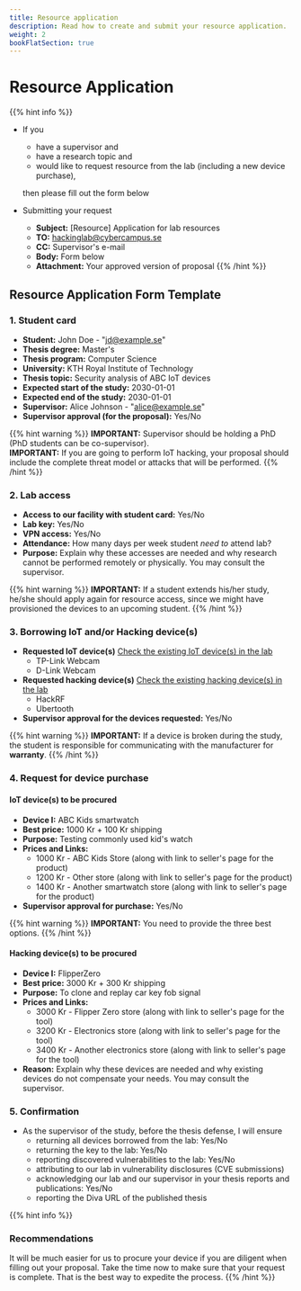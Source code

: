 ```yaml
---
title: Resource application
description: Read how to create and submit your resource application.
weight: 2
bookFlatSection: true
---
```


# Resource Application

{{% hint info %}}
- If you 
  
  - have a supervisor and
  - have a research topic and
  - would like to request resource from the lab (including a new device purchase), 
  
  then please fill out the form below

- Submitting your request
  - **Subject:** [Resource] Application for lab resources
  - **TO:** hackinglab@cybercampus.se
  - **CC:** Supervisor's e-mail
  - **Body:** Form below
  - **Attachment:** Your approved version of proposal 
{{% /hint %}}

## Resource Application Form Template

### 1. Student card

- **Student:** John Doe - "jd@example.se"
- **Thesis degree:** Master's
- **Thesis program:** Computer Science
- **University:** KTH Royal Institute of Technology
- **Thesis topic:** Security analysis of ABC IoT devices
- **Expected start of the study:** 2030-01-01
- **Expected end of the study:** 2030-01-01
- **Supervisor:** Alice Johnson - "alice@example.se"
- **Supervisor approval (for the proposal):** Yes/No

{{% hint warning %}}
**IMPORTANT:** Supervisor should be holding a PhD (PhD students can be co-supervisor).  
**IMPORTANT:** If you are going to perform IoT hacking, your proposal should include the complete threat model or attacks that will be performed.
{{% /hint %}}

### 2. Lab access

- **Access to our facility with student card:** Yes/No
- **Lab key:** Yes/No
- **VPN access:** Yes/No
- **Attendance:** How many days per week student *need to* attend lab?
- **Purpose:** Explain why these accesses are needed and why research cannot be performed remotely or physically. You may consult the supervisor.

{{% hint warning %}}
**IMPORTANT:** If a student extends his/her study, he/she should apply again for resource access, since we might have provisioned the devices to an upcoming student.
{{% /hint %}}

### 3. Borrowing IoT and/or Hacking device(s)

- **Requested IoT device(s)** [Check the existing IoT device(s) in the lab](/docs/resources/#iot-devices)
  - TP-Link Webcam
  - D-Link Webcam
- **Requested hacking device(s)** [Check the existing hacking device(s) in the lab](/docs/resources/#hacking-tools)
  - HackRF
  - Ubertooth
- **Supervisor approval for the devices requested:** Yes/No

{{% hint warning %}}
**IMPORTANT:** If a device is broken during the study, the student is responsible for communicating with the manufacturer for **warranty**.
{{% /hint %}}

### 4. Request for device purchase

#### IoT device(s) to be procured

- **Device I:** ABC Kids smartwatch
- **Best price:** 1000 Kr + 100 Kr shipping
- **Purpose:** Testing commonly used kid's watch
- **Prices and Links:**
  - 1000 Kr - ABC Kids Store (along with link to seller's page for the product)
  - 1200 Kr - Other store (along with link to seller's page for the product)
  - 1400 Kr - Another smartwatch store (along with link to seller's page for the product)
- **Supervisor approval for purchase:** Yes/No

{{% hint warning %}}
**IMPORTANT:** You need to provide the three best options.
{{% /hint %}}

#### Hacking device(s) to be procured

- **Device I:** FlipperZero
- **Best price:** 3000 Kr + 300 Kr shipping
- **Purpose:** To clone and replay car key fob signal
- **Prices and Links:**
  - 3000 Kr - Flipper Zero store (along with link to seller's page for the tool)
  - 3200 Kr - Electronics store (along with link to seller's page for the tool)
  - 3400 Kr - Another electronics store (along with link to seller's page for the tool)
- **Reason:** Explain why these devices are needed and why existing devices do not compensate your needs. You may consult the supervisor.

### 5. Confirmation

- As the supervisor of the study, before the thesis defense, I will ensure 
  - returning all devices borrowed from the lab: Yes/No
  - returning the key to the lab: Yes/No
  - reporting discovered vulnerabilities to the lab: Yes/No
  - attributing to our lab in vulnerability disclosures (CVE submissions)
  - acknowledging our lab and our supervisor in your thesis reports and publications: Yes/No 
  - reporting the Diva URL of the published thesis

{{% hint info %}}
### Recommendations
It will be much easier for us to procure your device if you are diligent when filling out your proposal. Take the time now to make sure that your request is complete. That is the best way to expedite the process.
{{% /hint %}}